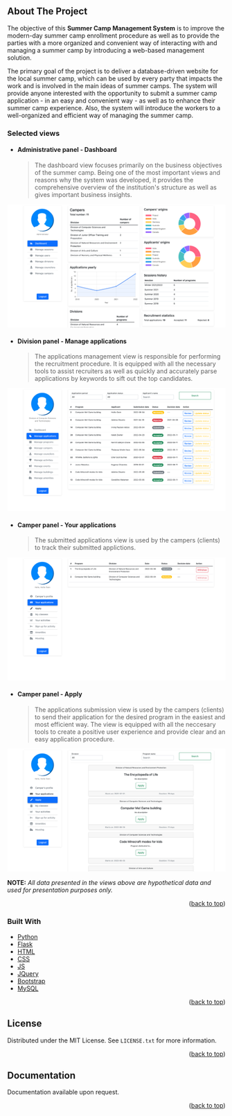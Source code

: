 <!-- ABOUT THE PROJECT -->
## About The Project 
The objective of this **Summer Camp Management System** is to improve the modern-day summer camp enrollment procedure as well as to provide the parties with a more organized and convenient way of interacting with and managing a summer camp by introducing a web-based management solution. 

The primary goal of the project is to deliver a database-driven website for the local summer camp, which can be used by every party that impacts the work and is involved in the main ideas of summer camps. The system will provide anyone interested with the opportunity to submit a summer camp application - in an easy and convenient way - as well as to enhance their summer camp experience. Also, the system will introduce the workers to a well-organized and efficient way of managing the summer camp.

### Selected views

- #### Administrative panel - Dashboard
  > The dashboard view focuses primarily on the business objectives of the summer camp. Being one of the most important views and reasons why the system was developed, it provides the comprehensive overview of the institution's structure as well as gives important business insights. 
  
![Administartive panel - Dashboard](preview/admin-dashboard.png)

- #### Division panel - Manage applications
  > The applications management view is responsible for performing the recruitment procedure. It is equipped with all the necessary tools to assist recruiters as well as quickly and accurately parse applications by keywords to sift out the top candidates.  

![Administartive panel - Dashboard](preview/division-manage-applications.png)

- #### Camper panel - Your applications
  > The submitted applications view is used by the campers (clients) to track their submitted applictions. 

![Administartive panel - Dashboard](preview/camper-your-applications.png)

- #### Camper panel - Apply
  > The applications submission view is used by the campers (clients) to send their application for the desired program in the easiest and most efficient way. The view is equipped with all the neccesary tools to create a positive user experience and provide clear and an easy application procedure.

![Administartive panel - Dashboard](preview/camper-apply.png)

**NOTE:** *All data presented in the views above are hypothetical data and used for presentation purposes only.*

<p align="right">(<a href="#top">back to top</a>)</p>



### Built With

* [Python](https://www.python.org)
* [Flask](https://flask.palletsprojects.com/en/2.0.x/)
* [HTML](https://html.com)
* [CSS](https://developer.mozilla.org/en-US/docs/Web/CSS)
* [JS](https://www.javascript.com)
* [JQuery](https://jquery.com)
* [Bootstrap](https://getbootstrap.com)
* [MySQL](https://www.mysql.com)


<p align="right">(<a href="#top">back to top</a>)</p>

<!-- LICENSE -->
## License

Distributed under the MIT License. See `LICENSE.txt` for more information.

<p align="right">(<a href="#top">back to top</a>)</p>

<!-- Documentation -->
## Documentation

Documentation available upon request.

<p align="right">(<a href="#top">back to top</a>)</p>
